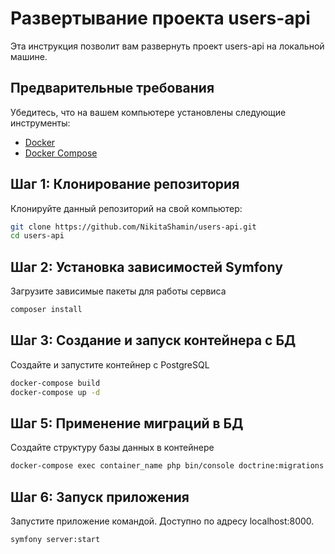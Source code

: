 # Развертывание проекта users-api

Эта инструкция позволит вам развернуть проект users-api на локальной машине.

## Предварительные требования

Убедитесь, что на вашем компьютере установлены следующие инструменты:

- [Docker](https://docs.docker.com/get-docker/)
- [Docker Compose](https://docs.docker.com/compose/install/)

## Шаг 1: Клонирование репозитория

Клонируйте данный репозиторий на свой компьютер:

```bash
git clone https://github.com/NikitaShamin/users-api.git
cd users-api
```

## Шаг 2: Установка зависимостей Symfony

Загрузите зависимые пакеты для работы сервиса

```bash
composer install
```

## Шаг 3: Создание и запуск контейнера с БД

Создайте и запустите контейнер с PostgreSQL

```bash
docker-compose build
docker-compose up -d
```

## Шаг 5: Применение миграций в БД

Создайте структуру базы данных в контейнере

```bash
docker-compose exec container_name php bin/console doctrine:migrations:migrate
```

## Шаг 6: Запуск приложения

Запустите приложение командой. Доступно по адресу localhost:8000.

```bash
symfony server:start
```